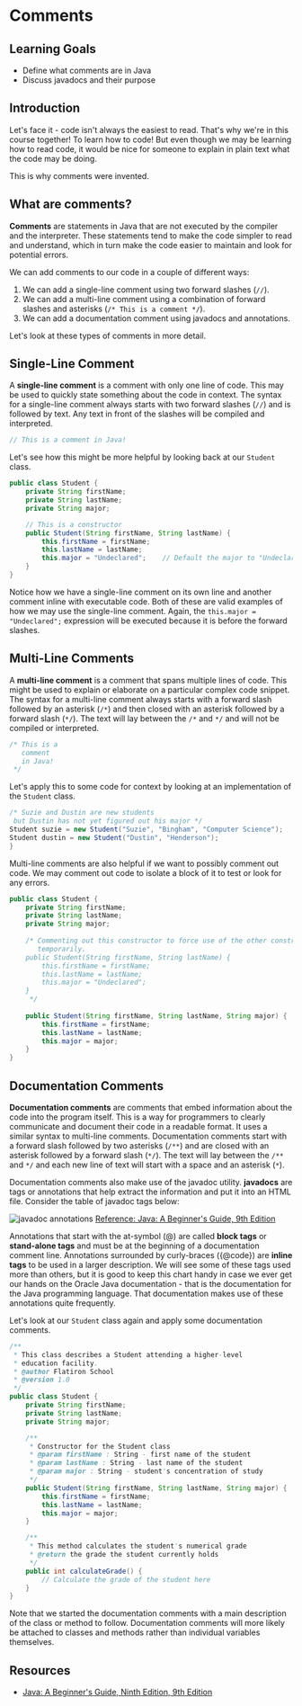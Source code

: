 # Comments

## Learning Goals

- Define what comments are in Java
- Discuss javadocs and their purpose

## Introduction

Let's face it - code isn't always the easiest to read. That's why we're in this
course together! To learn how to code! But even though we may be learning how
to read code, it would be nice for someone to explain in plain text what the
code may be doing.

This is why comments were invented.

## What are comments?

**Comments** are statements in Java that are not executed by the compiler and
the interpreter. These statements tend to make the code simpler to read and
understand, which in turn make the code easier to maintain and look for
potential errors.

We can add comments to our code in a couple of different ways:

1. We can add a single-line comment using two forward slashes (`//`).
2. We can add a multi-line comment using a combination of forward slashes and
asterisks (`/* This is a comment */`).
3. We can add a documentation comment using javadocs and annotations.

Let's look at these types of comments in more detail.

## Single-Line Comment

A **single-line comment** is a comment with only one line of code.
This may be used to quickly state something about the code in context.
The syntax for a single-line comment always starts with two forward slashes
(`//`) and is followed by text. Any text in front of the slashes will be
compiled and interpreted.

```java
// This is a comment in Java!
```

Let's see how this might be more helpful by looking back at our `Student` class.

```java
public class Student {
    private String firstName;
    private String lastName;
    private String major;

    // This is a constructor
    public Student(String firstName, String lastName) {
        this.firstName = firstName;
        this.lastName = lastName;
        this.major = "Undeclared";    // Default the major to "Undeclared"
    }
}
```

Notice how we have a single-line comment on its own line and another
comment inline with executable code. Both of these are valid examples of how
we may use the single-line comment. Again, the `this.major = "Undeclared";`
expression will be executed because it is before
the forward slashes.

## Multi-Line Comments

A **multi-line comment** is a comment that spans multiple lines of code.
This might be used to explain or elaborate on a particular complex code snippet.
The syntax for a multi-line comment always starts with a forward slash followed
by an asterisk (`/*`) and then closed with an asterisk followed by a forward
slash (`*/`). The text will lay between the `/*` and `*/` and will not be
compiled or interpreted.

```java
/* This is a 
   comment
   in Java!     
 */
```

Let's apply this to some code for context by looking at an implementation of the
`Student` class.

```java
/* Suzie and Dustin are new students
 but Dustin has not yet figured out his major */
Student suzie = new Student("Suzie", "Bingham", "Computer Science");
Student dustin = new Student("Dustin", "Henderson");
}
```

Multi-line comments are also helpful if we want to possibly comment out code.
We may comment out code to isolate a block of it to test or look for any
errors.

```java
public class Student {
    private String firstName;
    private String lastName;
    private String major;
    
    /* Commenting out this constructor to force use of the other constructor
       temporarily.
    public Student(String firstName, String lastName) {
        this.firstName = firstName;
        this.lastName = lastName;
        this.major = "Undeclared";
    }
     */
    
    public Student(String firstName, String lastName, String major) {
        this.firstName = firstName;
        this.lastName = lastName;
        this.major = major;
    }
}
```

## Documentation Comments

**Documentation comments** are comments that embed information about the code
into the program itself. This is a way for programmers to clearly communicate
and document their code in a readable format. It uses a similar syntax to
multi-line comments. Documentation comments start with a forward slash
followed by two asterisks (`/**`) and are closed with an asterisk followed by
a forward slash (`*/`). The text will lay between the `/**` and `*/` and each
new line of text will start with a space and an asterisk (`*`).

Documentation comments also make use of the javadoc utility. **javadocs** are
tags or annotations that help extract the information and put it into an HTML
file. Consider the table of javadoc tags below:

![javadoc annotations](https://curriculum-content.s3.amazonaws.com/java-mod-1/comments/Javadoc-Annotations.png)
[Reference: Java: A Beginner's Guide, 9th Edition](https://learning.oreilly.com/library/view/java-a-beginners/9781260463569/appb.xhtml#lev1_385)

Annotations that start with the at-symbol (@) are called **block tags** or
**stand-alone tags** and must be at the beginning of a documentation comment
line. Annotations surrounded by curly-braces ({@code}) are **inline tags** to
be used in a larger description. We will see some of these tags used more than
others, but it is good to keep this chart handy in case we ever get our hands
on the Oracle Java documentation - that is the documentation for the Java
programming language. That documentation makes use of these annotations quite
frequently.

Let's look at our `Student` class again and apply some documentation comments.

```java
/**
 * This class describes a Student attending a higher-level
 * education facility.
 * @author Flatiron School
 * @version 1.0
 */
public class Student {
    private String firstName;
    private String lastName;
    private String major;

    /**
     * Constructor for the Student class
     * @param firstName : String - first name of the student
     * @param lastName : String - last name of the student
     * @param major : String - student's concentration of study
     */
    public Student(String firstName, String lastName, String major) {
        this.firstName = firstName;
        this.lastName = lastName;
        this.major = major;
    }

    /**
     * This method calculates the student's numerical grade
     * @return the grade the student currently holds
     */
    public int calculateGrade() {
        // Calculate the grade of the student here
    }
}
```

Note that we started the documentation comments with a main description of the
class or method to follow. Documentation comments will more likely be attached
to classes and methods rather than individual variables themselves.

## Resources

- [Java: A Beginner's Guide, Ninth Edition, 9th Edition](https://learning.oreilly.com/library/view/java-a-beginners/9781260463569/)
